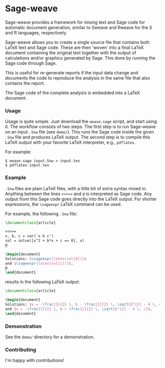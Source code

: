 # Sage-weave

Sage-weave provides a framework for mixing text and Sage code for automatic
document generation, similar to Sweave and Rweave for the S and R languages,
respectively.

Sage-weave allows you to create a single source file that contains both
LaTeX text and Sage code. These are then 'woven' into a final LaTeX document
containing the original text together with the output of calculations and/or
graphics generated by Sage. This done by running the Sage code through Sage.

This is useful for re-generate reports if the input data change and documents
the code to reproduce the analysis in the same file that also contains
the report.

The Sage code of the complete analysis is embedded into a LaTeX document.

### Usage
Usage is quite simple. Just download the `weave.sage` script, and start
using it. The workflow consists of two steps. The first step is to run
Sage-weave on an input `.Snw` file (see `demo/`). This runs the Sage code
inside the given `.Snw` file and produces LaTeX output. The second step
is to compile this LaTeX output with your favorite LaTeX interpreter,
e.g., `pdflatex`.

For example:

```shell
$ weave.sage input.Snw > input.tex
$ pdflatex input.tex
```

### Example
`.Snw` files are plain LaTeX files, with a little bit of extra syntax mixed in.
Anything between the lines `<<>>=` and `@` is interpreted as Sage code. Any
output from this Sage code goes directly into the LaTeX output. For shorter
expressions, the `\sageexpr` LaTeX command can be used.

For example, the following `.Snw` file:

```latex
\documentclass{article}

<<>>=
x, b, c = var('x b c')
sol = solve([x^2 + b*x + c == 0], x)
@

\begin{document}
Solutions: $\sageexpr{latex(sol[0])}$
and $\sageexpr{latex(sol[1])}$.
@
\end{document}
```

results in the following LaTeX output:

```latex
\documentclass{article}

\begin{document}
Solutions: $x = -\frac{1}{2} \, b - \frac{1}{2} \, \sqrt{b^{2} - 4 \, c}$
and $x = -\frac{1}{2} \, b + \frac{1}{2} \, \sqrt{b^{2} - 4 \, c}$.
\end{document}
```

### Demonstration
See the `demo/` directory for a demonstration.


### Contributing
I'm happy with contributions!

